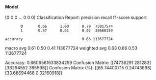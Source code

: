 #### Model
[0 0 0 ... 0 0 0]
Classification Report:
              precision    recall  f1-score   support

           0       0.66      1.00      0.79  75017574
           1       0.57      0.01      0.02  38660150

    accuracy                           0.66 113677724
   macro avg       0.61      0.50      0.41 113677724
weighted avg       0.63      0.66      0.53 113677724

Accuracy: 0.6606561633834259
Confusion Matrix:
[[74736291   281283]
 [38294552   365598]]
Confusion Matrix (%):
[[65.74400715  0.24743898]
 [33.68694468  0.32160918]]
